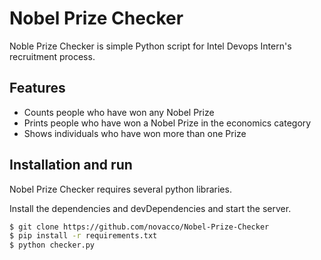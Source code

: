 # Nobel Prize Checker

Noble Prize Checker is simple Python script for Intel Devops Intern's recruitment process. 

## Features

- Counts people who have won any Nobel Prize
- Prints people who have won a Nobel Prize in the economics category
- Shows individuals who have won more than one Prize

## Installation and run

Nobel Prize Checker requires several python libraries.

Install the dependencies and devDependencies and start the server.

```sh
$ git clone https://github.com/novacco/Nobel-Prize-Checker
$ pip install -r requirements.txt
$ python checker.py
```
